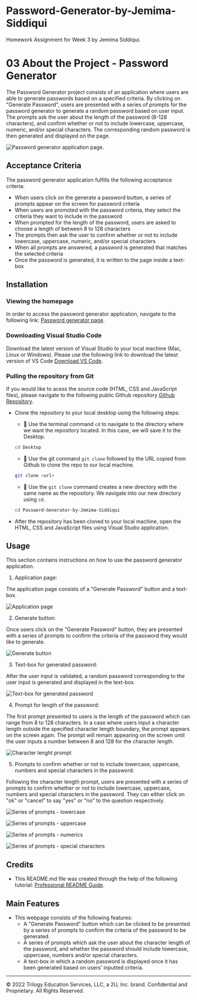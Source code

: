 # Password-Generator-by-Jemima-Siddiqui

Homework Assignment for Week 3 by Jemima Siddiqui. 

# 03 About the Project - Password Generator

The Password Generator project consists of an application where users are able to generate passwords based on a specified criteria. By clicking on "Generate Password", users are presented with a series of prompts for the password generator to generate a random password based on user input. The prompts ask the user about the length of the password (8-128 characters), and confirm whether or not to include lowercase, uppercase, numeric, and/or special characters. The corresponding random password is then generated and displayed on the page. 

![Password generator application page.](./Assets/app-homepage.png)

## Acceptance Criteria

The password generator application fulfills the following acceptance criteria: 

* When users click on the generate a password button, a series of prompts appear on the screen for password criteria  
* When users are promoted with the password criteria, they select the criteria they want to include in the password 
* When prompted for the length of the password, users are asked to choose a length of between 8 to 128 characters 
* The prompts then ask the user to confirm whether or not to include lowercase, uppercase, numeric, and/or special characters
* When all prompts are answered, a password is generated that matches the selected criteria 
* Once the password is generated, it is written to the page inside a text-box

## Installation

### Viewing the homepage 

In order to access the password generator application, navigate to the following link: 
 [Password generator page](https://jemimasiddiqui.github.io/Password-Generator-by-Jemima-Siddiqui/Develop/index.html). 

### Downloading Visual Studio Code 

 Download the latest version of Visual Studio to your local machine (Mac, Linux or Windows). Please use the following link to download the latest version of VS Code [Download VS Code](https://code.visualstudio.com/download). 

### Pulling the repository from Git 

If you would like to acess the source code (HTML, CSS and JavaScript files), please navigate to the following public Github repository [Github Repository](https://github.com/JemimaSiddiqui/Password-Generator-by-Jemima-Siddiqui.git). 

* Clone the repository to your local desktop using the following steps:

  * 🔑 Use the terminal command `cd` to navigate to the directory where we want the repository located. In this case, we will save it to the Desktop. 

  ```bash
  cd Desktop
  ```

  * 🔑 Use the git command `git clone` followed by the URL copied from Github to clone the repo to our local machine.

  ```bash
  git clone <url>
  ```

  * 🔑 Use the `git clone` command creates a new directory with the same name as the repository. We navigate into our new directory using `cd`.

  ```bash
  cd Password-Generator-by-Jemima-Siddiqui
  ```
* After the repository has been cloned to your local machine, open the HTML, CSS and JavaScript files using Visual Studio application. 

## Usage 

This section contains instructions on how to use the password generator application. 

1. Application page: 

The application page consists of a "Generate Password" button and a text-box. 

![Application page](./Assets/homepage-closeup.png)

2. Generate button:

Once users click on the "Generate Password" button, they are presented with a series of prompts to confirm the criteria of the password they would like to generate.

![Generate button](./Assets/generate-button.png)

3. Text-box for generated password:

After the user input is validated, a random password corresponding to the user input is generated and displayed in the text-box. 

![Text-box for generated password](./Assets/homepage-closeup.png)

4. Prompt for length of the password: 

The first prompt presented to users is the length of the password which can range from 8 to 128 characters. In a case where users input a character length outside the specified character length boundary, the prompt appears on the screen again. The prompt will remain appearing on the screen until the user inputs a number between 8 and 128 for the character length. 

![Character lenght prompt](./Assets/char-length-prompt.png)

5. Prompts to confirm whether or not to include lowercase, uppercase, numbers and special characters in the password: 

Following the character length prompt, users are presented with a series of prompts to confirm whether or not to include lowercase, uppercase, numbers and special characters in the password. They can either click on "ok" or "cancel" to say "yes" or "no" to the question respectively. 

![Series of prompts - lowercase](./Assets/lowercase.png)

![Series of prompts - uppercase](./Assets/uppercase.png)

![Series of prompts - numerics](./Assets/numeric.png)

![Series of prompts - special characters](./Assets/special-char.png)


## Credits

* This README.md file was created through the help of the following tutorial: [Professional README Guide](https://coding-boot-camp.github.io/full-stack/github/professional-readme-guide).

## Main Features

* This webpage consists of the following features: 
  * A "Generate Password" button which can be clicked to be presented by a series of prompts to confirm the criteria of the password to be generated. 
  * A series of prompts which ask the user about the character length of the password, and whether the password should include lowercase, uppercase, numbers and/or special characters. 
  * A text-box in which a random password is displayed once it has been generated based on users' inputted criteria.
---
© 2022 Trilogy Education Services, LLC, a 2U, Inc. brand. Confidential and Proprietary. All Rights Reserved.

